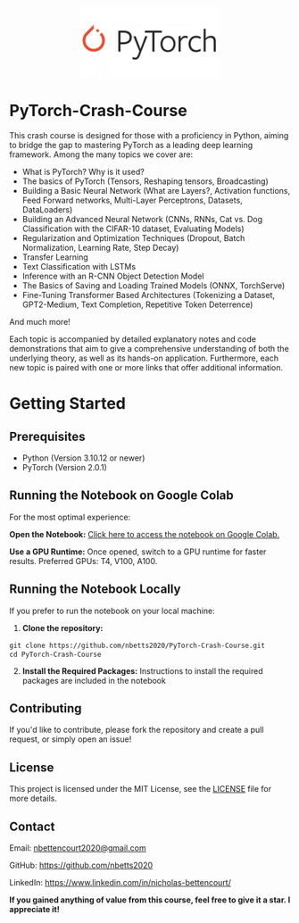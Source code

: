 <div align="center">
    <a href="https://pytorch.org/">
        <img src="https://github.com/nbetts2020/PyTorch-Crash-Course/blob/main/assets/PyTorch-Logo.jpg" alt="logo" width="50%">
    </a>
</div>

# PyTorch-Crash-Course
This crash course is designed for those with a proficiency in Python, aiming to bridge the gap to mastering PyTorch as a leading deep learning framework. Among the many topics we cover are:

  - What is PyTorch? Why is it used?
  - The basics of PyTorch (Tensors, Reshaping tensors, Broadcasting)
  - Building a Basic Neural Network (What are Layers?, Activation functions, Feed Forward networks, Multi-Layer Perceptrons, Datasets, DataLoaders)
  - Building an Advanced Neural Network (CNNs, RNNs, Cat vs. Dog Classification with the CIFAR-10 dataset, Evaluating Models)
  - Regularization and Optimization Techniques (Dropout, Batch Normalization, Learning Rate, Step Decay)
  - Transfer Learning
  - Text Classification with LSTMs
  - Inference with an R-CNN Object Detection Model
  - The Basics of Saving and Loading Trained Models (ONNX, TorchServe)
  - Fine-Tuning Transformer Based Architectures (Tokenizing a Dataset, GPT2-Medium, Text Completion, Repetitive Token Deterrence)

And much more!

Each topic is accompanied by detailed explanatory notes and code demonstrations that aim to give a comprehensive understanding of both the underlying theory, as well as its hands-on application. Furthermore, each new topic is paired with one or more links that offer additional information. 

# Getting Started

## Prerequisites

 - Python (Version 3.10.12 or newer)
 - PyTorch (Version 2.0.1)

## Running the Notebook on Google Colab
For the most optimal experience:

**Open the Notebook:** [Click here to access the notebook on Google Colab.](https://colab.research.google.com/drive/1LgsirnIjwxG5Ks7ywFY9cy5ruB1BGITG?usp=sharing)

**Use a GPU Runtime:** Once opened, switch to a GPU runtime for faster results. Preferred GPUs: T4, V100, A100.

## Running the Notebook Locally
If you prefer to run the notebook on your local machine:
1. **Clone the repository:**
```
git clone https://github.com/nbetts2020/PyTorch-Crash-Course.git
cd PyTorch-Crash-Course
```
2. **Install the Required Packages:** Instructions to install the required packages are included in the notebook
## Contributing
If you'd like to contribute, please fork the repository and create a pull request, or simply open an issue!
## License
This project is licensed under the MIT License, see the [<u>LICENSE</u>](LICENSE) file for more details.
## Contact
Email: nbettencourt2020@gmail.com

GitHub: https://github.com/nbetts2020

LinkedIn: https://www.linkedin.com/in/nicholas-bettencourt/

**If you gained anything of value from this course, feel free to give it a star. I appreciate it!**
